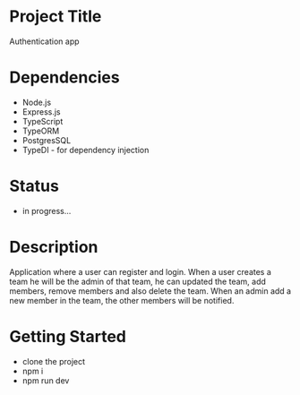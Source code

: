 # Project Title

Authentication app

# Dependencies

- Node.js
- Express.js
- TypeScript
- TypeORM
- PostgresSQL
- TypeDI - for dependency injection

# Status

- in progress...

# Description

Application where a user can register and login.
When a user creates a team he will be the admin of that team, he can updated the team, add members, remove members and also delete the team.
When an admin add a new member in the team, the other members will be notified.

# Getting Started

- clone the project
- npm i
- npm run dev
